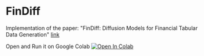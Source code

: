 # FinDiff
Implementation of the paper: "FinDiff: Diffusion Models for Financial Tabular Data Generation" [link](https://dl.acm.org/doi/abs/10.1145/3604237.3626876)

Open and Run it on Google Colab [![Open In Colab](https://colab.research.google.com/assets/colab-badge.svg)](https://colab.research.google.com/github/sattarov/FinDiff/blob/master/main.ipynb)
